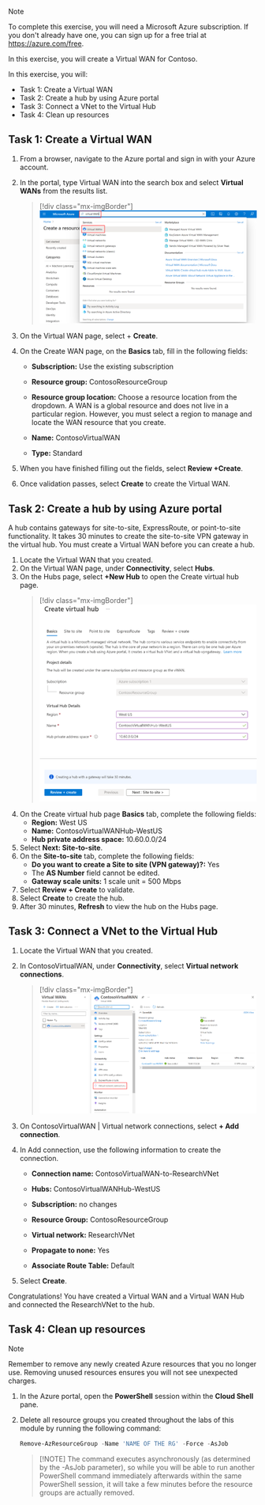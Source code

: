 > [!NOTE] 
> To complete this exercise, you will need a Microsoft Azure subscription. If you don't already have one, you can sign up for a free trial at https://azure.com/free.


In this exercise, you will create a Virtual WAN for Contoso.

In this exercise, you will:

+ Task 1: Create a Virtual WAN
+ Task 2: Create a hub by using Azure portal
+ Task 3: Connect a VNet to the Virtual Hub
+ Task 4: Clean up resources



## Task 1: Create a Virtual WAN

1. From a browser, navigate to the Azure portal and sign in with your Azure account.

2. In the portal, type Virtual WAN into the search box and select **Virtual WANs** from the results list.

   > [!div class="mx-imgBorder"]
   > ![Search for Virtual WAN in Azure portal.](../media/search-for-virtual-wan.png)

 

3. On the Virtual WAN page, select + **Create**. 

4. On the Create WAN page, on the **Basics** tab, fill in the following fields:

   - **Subscription:** Use the existing subscription

   - **Resource group:** ContosoResourceGroup

   - **Resource group location:** Choose a resource location from the dropdown. A WAN is a global resource and does not live in a particular region. However, you must select a region to manage and locate the WAN resource that you create.

   - **Name:** ContosoVirtualWAN

   - **Type:** Standard 

5. When you have finished filling out the fields, select **Review +Create**.

6. Once validation passes, select **Create** to create the Virtual WAN.

## Task 2: Create a hub by using Azure portal

A hub contains gateways for site-to-site, ExpressRoute, or point-to-site functionality. It takes 30 minutes to create the site-to-site VPN gateway in the virtual hub. You must create a Virtual WAN before you can create a hub.

1. Locate the Virtual WAN that you created. 
2. On the Virtual WAN page, under **Connectivity**, select **Hubs**.
3. On the Hubs page, select **+New Hub** to open the Create virtual hub page.
   > [!div class="mx-imgBorder"]
   > ![Create Virtual Hub, Basics tab.](../media/create-vwan-hub.png)
4. On the Create virtual hub page **Basics** tab, complete the following fields:
   - **Region:** West US
   - **Name:** ContosoVirtualWANHub-WestUS
   - **Hub private address space:** 10.60.0.0/24
5. Select **Next: Site-to-site**.
6. On the **Site-to-site** tab, complete the following fields:
   - **Do you want to create a Site to site (VPN gateway)?:** Yes
   - The **AS Number** field cannot be edited.
   - **Gateway scale units:** 1 scale unit = 500 Mbps
7. Select **Review + Create** to validate.
8. Select **Create** to create the hub. 
9. After 30 minutes, **Refresh** to view the hub on the Hubs page. 

## Task 3: Connect a VNet to the Virtual Hub

1. Locate the Virtual WAN that you created. 

2. In ContosoVirtualWAN, under **Connectivity**, select **Virtual network connections**.

   > [!div class="mx-imgBorder"]
   > ![Virtual WAN configuration page with Virtual network connections highlighted.](../media/connect-vnet-virtual-hub.png)

3. On ContosoVirtualWAN | Virtual network connections, select **+ Add connection**.

4. In Add connection, use the following information to create the connection.

   - **Connection name:** ContosoVirtualWAN-to-ResearchVNet

   - **Hubs:** ContosoVirtualWANHub-WestUS

   - **Subscription:** no changes

   - **Resource Group:** ContosoResourceGroup

   - **Virtual network:** ResearchVNet

   - **Propagate to none:** Yes

   - **Associate Route Table:** Default

5. Select **Create**.

 

Congratulations! You have created a Virtual WAN and a Virtual WAN Hub and connected the ResearchVNet to the hub.

## Task 4: Clean up resources

> [!NOTE] 
> Remember to remove any newly created Azure resources that you no longer use. Removing unused resources ensures you will not see unexpected charges.

1. In the Azure portal, open the **PowerShell** session within the **Cloud Shell** pane.

1. Delete all resource groups you created throughout the labs of this module by running the following command:

   ```powershell
   Remove-AzResourceGroup -Name 'NAME OF THE RG' -Force -AsJob
   ```

    > [!NOTE] The command executes asynchronously (as determined by the -AsJob parameter), so while you will be able to run another PowerShell command immediately afterwards within the same PowerShell session, it will take a few minutes before the resource groups are actually removed.
